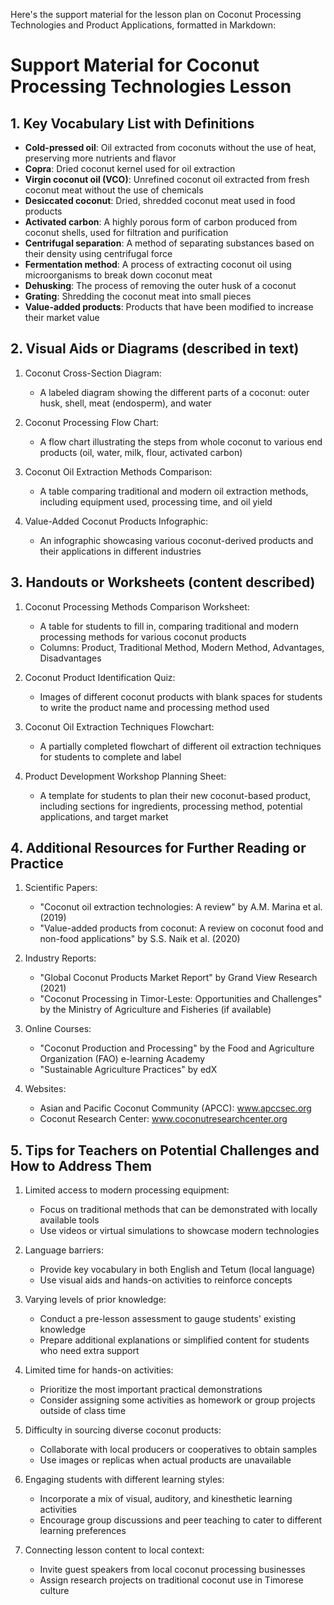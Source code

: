 Here's the support material for the lesson plan on Coconut Processing Technologies and Product Applications, formatted in Markdown:

# Support Material for Coconut Processing Technologies Lesson

## 1. Key Vocabulary List with Definitions

- **Cold-pressed oil**: Oil extracted from coconuts without the use of heat, preserving more nutrients and flavor
- **Copra**: Dried coconut kernel used for oil extraction
- **Virgin coconut oil (VCO)**: Unrefined coconut oil extracted from fresh coconut meat without the use of chemicals
- **Desiccated coconut**: Dried, shredded coconut meat used in food products
- **Activated carbon**: A highly porous form of carbon produced from coconut shells, used for filtration and purification
- **Centrifugal separation**: A method of separating substances based on their density using centrifugal force
- **Fermentation method**: A process of extracting coconut oil using microorganisms to break down coconut meat
- **Dehusking**: The process of removing the outer husk of a coconut
- **Grating**: Shredding the coconut meat into small pieces
- **Value-added products**: Products that have been modified to increase their market value

## 2. Visual Aids or Diagrams (described in text)

1. Coconut Cross-Section Diagram:
   - A labeled diagram showing the different parts of a coconut: outer husk, shell, meat (endosperm), and water

2. Coconut Processing Flow Chart:
   - A flow chart illustrating the steps from whole coconut to various end products (oil, water, milk, flour, activated carbon)

3. Coconut Oil Extraction Methods Comparison:
   - A table comparing traditional and modern oil extraction methods, including equipment used, processing time, and oil yield

4. Value-Added Coconut Products Infographic:
   - An infographic showcasing various coconut-derived products and their applications in different industries

## 3. Handouts or Worksheets (content described)

1. Coconut Processing Methods Comparison Worksheet:
   - A table for students to fill in, comparing traditional and modern processing methods for various coconut products
   - Columns: Product, Traditional Method, Modern Method, Advantages, Disadvantages

2. Coconut Product Identification Quiz:
   - Images of different coconut products with blank spaces for students to write the product name and processing method used

3. Coconut Oil Extraction Techniques Flowchart:
   - A partially completed flowchart of different oil extraction techniques for students to complete and label

4. Product Development Workshop Planning Sheet:
   - A template for students to plan their new coconut-based product, including sections for ingredients, processing method, potential applications, and target market

## 4. Additional Resources for Further Reading or Practice

1. Scientific Papers:
   - "Coconut oil extraction technologies: A review" by A.M. Marina et al. (2019)
   - "Value-added products from coconut: A review on coconut food and non-food applications" by S.S. Naik et al. (2020)

2. Industry Reports:
   - "Global Coconut Products Market Report" by Grand View Research (2021)
   - "Coconut Processing in Timor-Leste: Opportunities and Challenges" by the Ministry of Agriculture and Fisheries (if available)

3. Online Courses:
   - "Coconut Production and Processing" by the Food and Agriculture Organization (FAO) e-learning Academy
   - "Sustainable Agriculture Practices" by edX

4. Websites:
   - Asian and Pacific Coconut Community (APCC): www.apccsec.org
   - Coconut Research Center: www.coconutresearchcenter.org

## 5. Tips for Teachers on Potential Challenges and How to Address Them

1. Limited access to modern processing equipment:
   - Focus on traditional methods that can be demonstrated with locally available tools
   - Use videos or virtual simulations to showcase modern technologies

2. Language barriers:
   - Provide key vocabulary in both English and Tetum (local language)
   - Use visual aids and hands-on activities to reinforce concepts

3. Varying levels of prior knowledge:
   - Conduct a pre-lesson assessment to gauge students' existing knowledge
   - Prepare additional explanations or simplified content for students who need extra support

4. Limited time for hands-on activities:
   - Prioritize the most important practical demonstrations
   - Consider assigning some activities as homework or group projects outside of class time

5. Difficulty in sourcing diverse coconut products:
   - Collaborate with local producers or cooperatives to obtain samples
   - Use images or replicas when actual products are unavailable

6. Engaging students with different learning styles:
   - Incorporate a mix of visual, auditory, and kinesthetic learning activities
   - Encourage group discussions and peer teaching to cater to different learning preferences

7. Connecting lesson content to local context:
   - Invite guest speakers from local coconut processing businesses
   - Assign research projects on traditional coconut use in Timorese culture